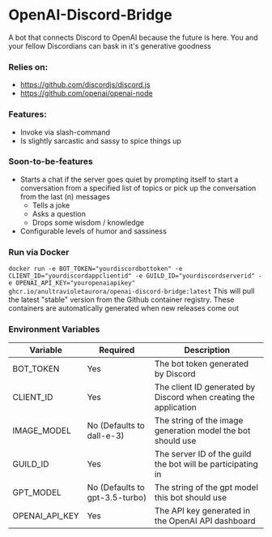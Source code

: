 # OpenAI-Discord-Bridge
A bot that connects Discord to OpenAI because the future is here. You and your fellow Discordians can bask in it's generative goodness

### Relies on:
- https://github.com/discordjs/discord.js
- https://github.com/openai/openai-node

### Features:
- Invoke via slash-command
- Is slightly sarcastic and sassy to spice things up

### Soon-to-be-features
- Starts a chat if the server goes quiet by prompting itself to start a conversation from a specified list of topics or pick up the conversation from the last (n) messages 
  - Tells a joke
  - Asks a question
  - Drops some wisdom / knowledge
- Configurable levels of humor and sassiness

### Run via Docker
```docker run -e BOT_TOKEN="yourdiscordbottoken" -e CLIENT_ID="yourdiscordappclientid" -e GUILD_ID="yourdiscordserverid" -e OPENAI_API_KEY="youropenaiapikey" ghcr.io/anultravioletaurora/openai-discord-bridge:latest```
This will pull the latest "stable" version from the Github container registry. These containers are automatically generated when new releases come out

### Environment Variables
|Variable|Required|Description|
|---|---|---|
|BOT_TOKEN| Yes | The bot token generated by Discord |
|CLIENT_ID| Yes | The client ID generated by Discord when creating the application |
| IMAGE_MODEL | No (Defaults to dall-e-3) | The string of the image generation model the bot should use |
| GUILD_ID| Yes | The server ID of the guild the bot will be participating in
| GPT_MODEL | No (Defaults to gpt-3.5-turbo) | The string of the gpt model this bot should use |
| OPENAI_API_KEY | Yes | The API key generated in the OpenAI API dashboard |
